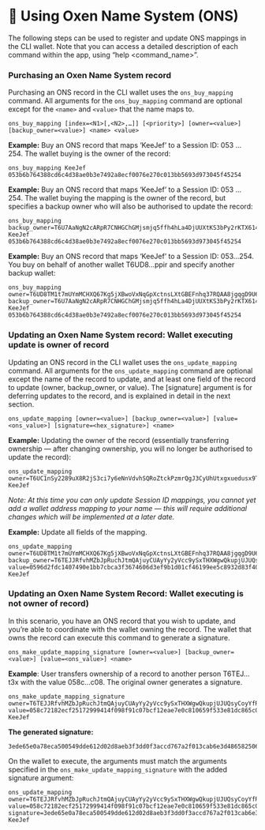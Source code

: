 # 🔡 Using Oxen Name System \(ONS\)

The following steps can be used to register and update ONS mappings in the CLI wallet. Note that you can access a detailed description of each command within the app, using “help &lt;command\_name&gt;”.

### Purchasing an Oxen Name System record

Purchasing an ONS record in the CLI wallet uses the `ons_buy_mapping` command. All arguments for the `ons_buy_mapping` command are optional except for the `<name>` and `<value>` that the name maps to.

`ons_buy_mapping [index=<N1>[,<N2>,…]] [<priority>] [owner=<value>] [backup_owner=<value>] <name> <value>`

**Example:** Buy an ONS record that maps ‘KeeJef’ to a Session ID: 053 … 254. The wallet buying is the owner of the record:

```text
ons_buy_mapping KeeJef 053b6b764388cd6c4d38ae0b3e7492a8ecf0076e270c013bb5693d973045f45254
```

**Example:** Buy an ONS record that maps ‘KeeJef’ to a Session ID: 053 … 254. The wallet buying the mapping is the owner of the record, but specifies a backup owner who will also be authorised to update the record:

```text
ons_buy_mapping backup_owner=T6U7AaNgN2cARpR7CNHGChGMjsmjq5ffh4hLa4DjUUXtKS3bPy2rKTX614RxmpPPX6KjZzqUSSpAEcoghASTXqvP1qMsJzWch KeeJef 053b6b764388cd6c4d38ae0b3e7492a8ecf0076e270c013bb5693d973045f45254
```

**Example:** Buy an ONS record that maps ‘KeeJef’ to a Session ID: 053…254. You buy on behalf of another wallet T6UD8...ppir and specify another backup wallet:

```text
ons_buy_mapping owner=T6UD8TM1t7mUYmMCHXQ67Kg5jXBwoVxNqGpXctnsLXtGBEFnhq37RQAA8jgqgD9U6QbeNGqAkkVXucXQ5txE6Mrk2aRwpppir backup_owner=T6U7AaNgN2cARpR7CNHGChGMjsmjq5ffh4hLa4DjUUXtKS3bPy2rKTX614RxmpPPX6KjZzqUSSpAEcoghASTXqvP1qMsJzWch KeeJef 053b6b764388cd6c4d38ae0b3e7492a8ecf0076e270c013bb5693d973045f45254
```

### Updating an Oxen Name System record: Wallet executing update is owner of record 

Updating an ONS record in the CLI wallet uses the `ons_update_mapping` command. All arguments for the `ons_update_mapping` command are optional except the name of the record to update, and at least one field of the record to update \(owner, backup\_owner, or value\). The \[signature\] argument is for deferring updates to the record, and is explained in detail in the next section.

`ons_update_mapping [owner=<value>] [backup_owner=<value>] [value=<ons_value>] [signature=<hex_signature>] <name>`

**Example:** Updating the owner of the record \(essentially transferring ownership — after changing ownership, you will no longer be authorised to update the record\):

```text
ons_update_mapping owner=T6UC1nSy2289uX8R2jS3ci7y6eNnVdvhSQRoZtckPzmrQgJ3CyUhUtxgxuedusx9TCKVhZZBCuwFkKoJ3joXStWh1QozRsXXo KeeJef
```

_Note: At this time you can only update Session ID mappings, you cannot yet add a wallet address mapping to your name — this will require additional changes which will be implemented at a later date._

**Example:** Update all fields of the mapping.

```text
ons_update_mapping owner=T6UD8TM1t7mUYmMCHXQ67Kg5jXBwoVxNqGpXctnsLXtGBEFnhq37RQAA8jgqgD9U6QbeNGqAkkVXucXQ5txE6Mrk2aRwpppir backup_owner=T6TEJJRfvhMZbJpRuchJtmQAjuyCUAyYy2yVcc9ySxTHXWgwQkupjUJUQsyCoyYfRGReAY3pgaYxUHwoKEkWNh5o2qe5Btt3x value=0596d2fdc1407490e1bb7cbca3f3674606d3ef9b1d01cf46199ee5c8932d83f40a KeeJef
```

### Updating an Oxen Name System Record: Wallet executing is not owner of record\) 

In this scenario, you have an ONS record that you wish to update, and you’re able to coordinate with the wallet owning the record. The wallet that owns the record can execute this command to generate a signature.

`ons_make_update_mapping_signature [owner=<value>] [backup_owner=<value>] [value=<ons_value>] <name>`

**Example**: User transfers ownership of a record to another person T6TEJ…t3x with the value 058c…c08. The original owner generates a signature.

```text
ons_make_update_mapping_signature owner=T6TEJJRfvhMZbJpRuchJtmQAjuyCUAyYy2yVcc9ySxTHXWgwQkupjUJUQsyCoyYfRGReAY3pgaYxUHwoKEkWNh5o2qe5Btt3x value=058c72182ecf25172999414f098f91c07bcf12eae7e0c810659f533e81dc865c08 KeeJef
```

**The generated signature:**

```text
3ede65e0a78eca500549dde612d02d8aeb3f3dd0f3accd767a2f013cab6e3d486582506fbeb7edb1bda209b333fe7f125fd29f6add6c72b20af320de3537788885fee8b6d76f14b4ad253db2f70a518054bb6f512465e1b6cc154c551d3d59b5bf528eef5a678dbee48e2da74a2803c47295acd6967ea5545f6213456a0f5ead
```

On the wallet to execute, the arguments must match the arguments specified in the `ons_make_update_mapping_signature` with the added signature argument:

```text
ons_update_mapping owner=T6TEJJRfvhMZbJpRuchJtmQAjuyCUAyYy2yVcc9ySxTHXWgwQkupjUJUQsyCoyYfRGReAY3pgaYxUHwoKEkWNh5o2qe5Btt3x value=058c72182ecf25172999414f098f91c07bcf12eae7e0c810659f533e81dc865c08 signature=3ede65e0a78eca500549dde612d02d8aeb3f3dd0f3accd767a2f013cab6e3d486582506fbeb7edb1bda209b333fe7f125fd29f6add6c72b20af320de3537788885fee8b6d76f14b4ad253db2f70a518054bb6f512465e1b6cc154c551d3d59b5bf528eef5a678dbee48e2da74a2803c47295acd6967ea5545f6213456a0f5ead KeeJef
```

